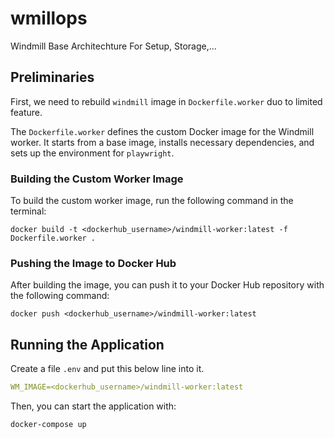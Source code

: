 # wmillops
Windmill Base Architechture For Setup, Storage,... 


## Preliminaries
First, we need to rebuild `windmill` image  in `Dockerfile.worker` duo to limited feature.

The `Dockerfile.worker` defines the custom Docker image for the Windmill worker. It starts from a base image, installs necessary dependencies, and sets up the environment for `playwright`.

### Building the Custom Worker Image
To build the custom worker image, run the following command in the terminal:

```
docker build -t <dockerhub_username>/windmill-worker:latest -f Dockerfile.worker .
```

### Pushing the Image to Docker Hub
After building the image, you can push it to your Docker Hub repository with the following command:

```
docker push <dockerhub_username>/windmill-worker:latest
```

## Running the Application
Create a file `.env` and put this below line into it.

```yaml
WM_IMAGE=<dockerhub_username>/windmill-worker:latest
```

Then, you can start the application with:

```
docker-compose up
```